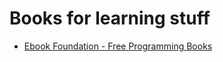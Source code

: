 # Books for learning stuff

- [Ebook Foundation - Free Programming Books](https://github.com/EbookFoundation/free-programming-books)
